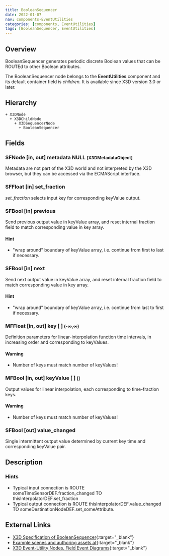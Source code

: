 ```yaml
---
title: BooleanSequencer
date: 2022-01-07
nav: components-EventUtilities
categories: [components, EventUtilities]
tags: [BooleanSequencer, EventUtilities]
---
```

<style>
.post h3 {
  word-spacing: 0.2em;
}
</style>

## Overview

BooleanSequencer generates periodic discrete Boolean values that can be ROUTEd to other Boolean attributes.

The BooleanSequencer node belongs to the **EventUtilities** component and its default container field is *children.* It is available since X3D version 3.0 or later.

## Hierarchy

```
+ X3DNode
  + X3DChildNode
    + X3DSequencerNode
      + BooleanSequencer
```

## Fields

### SFNode [in, out] **metadata** NULL <small>[X3DMetadataObject]</small>

Metadata are not part of the X3D world and not interpreted by the X3D browser, but they can be accessed via the ECMAScript interface.

### SFFloat [in] **set_fraction**

*set_fraction* selects input key for corresponding keyValue output.

### SFBool [in] **previous**

Send previous output value in keyValue array, and reset internal fraction field to match corresponding value in key array.

#### Hint

- "wrap around" boundary of keyValue array, i.e. continue from first to last if necessary.

### SFBool [in] **next**

Send next output value in keyValue array, and reset internal fraction field to match corresponding value in key array.

#### Hint

- "wrap around" boundary of keyValue array, i.e. continue from last to first if necessary.

### MFFloat [in, out] **key** [ ] <small>(-∞,∞)</small>

Definition parameters for linear-interpolation function time intervals, in increasing order and corresponding to keyValues.

#### Warning

- Number of keys must match number of keyValues!

### MFBool [in, out] **keyValue** [ ] <small>[]</small>

Output values for linear interpolation, each corresponding to time-fraction keys.

#### Warning

- Number of keys must match number of keyValues!

### SFBool [out] **value_changed**

Single intermittent output value determined by current key time and corresponding keyValue pair.

## Description

### Hints

- Typical input connection is ROUTE someTimeSensorDEF.fraction_changed TO thisInterpolatorDEF.set_fraction
- Typical output connection is ROUTE thisInterpolatorDEF.value_changed TO someDestinationNodeDEF.set_someAttribute.

## External Links

- [X3D Specification of BooleanSequencer](https://www.web3d.org/documents/specifications/19775-1/V4.0/Part01/components/eventUtilities.html#BooleanSequencer){:target="_blank"}
- [Example scenes and authoring assets at](https://x3dgraphics.com/examples/X3dForWebAuthors/Chapter09-EventUtilitiesScripting){:target="_blank"}
- [X3D Event-Utility Nodes, Field Event Diagrams](https://x3dgraphics.com/examples/X3dForWebAuthors/Chapter09-EventUtilitiesScripting/X3dEventUtilityNodeEventDiagrams.pdf){:target="_blank"}

